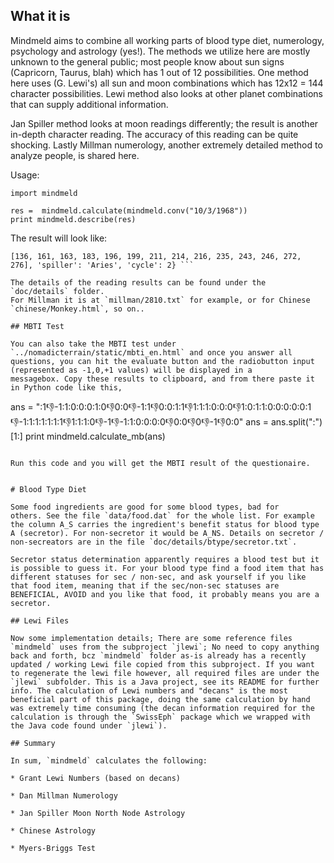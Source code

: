 ## What it is

Mindmeld aims to combine all working parts of blood type diet,
numerology, psychology and astrology (yes!). The methods we utilize
here are mostly unknown to the general public; most people know about
sun signs (Capricorn, Taurus, blah) which has 1 out of 12
possibilities. One method here uses (G. Lewi's) all sun and moon
combinations which has 12x12 = 144 character possibilities. Lewi
method also looks at other planet combinations that can supply
additional information.

Jan Spiller method looks at moon readings differently; the result is
another in-depth character reading. The accuracy of this reading can
be quite shocking. Lastly Millman numerology, another extremely
detailed method to analyze people, is shared here.

Usage:

```
import mindmeld

res =  mindmeld.calculate(mindmeld.conv("10/3/1968"))
print mindmeld.describe(res)
```

The result will look like:

``` {'millman': [28, 10, 2, 8, 1, 0], 'chinese': 'Monkey', 'lewi':
[136, 161, 163, 183, 196, 199, 211, 214, 216, 235, 243, 246, 272,
276], 'spiller': 'Aries', 'cycle': 2} ```

The details of the reading results can be found under the `doc/details` folder. 
For Millman it is at `millman/2810.txt` for example, or for Chinese
`chinese/Monkey.html`, so on..

## MBTI Test

You can also take the MBTI test under
`../nomadicterrain/static/mbti_en.html` and once you answer all
questions, you can hit the evaluate button and the radiobutton input
(represented as -1,0,+1 values) will be displayed in a
messagebox. Copy these results to clipboard, and from there paste it
in Python code like this,

```
ans = ":1:-1:-1:1:0:0:0:1:0:-1:0:0:-1:-1:1:-1:0:0:1:1:-1:1:1:1:0:0:0:-1:1:0:1:1:0:0:0:0:0:1:-1:-1:1:1:1:1:1:1:-1:1:1:1:0:-1:-1:-1:-1:1:0:0:0:0:-1:0:0:-1:0:-1:-1:-1:0:0"
ans = ans.split(":")[1:]
print mindmeld.calculate_mb(ans)
```

Run this code and you will get the MBTI result of the questionaire.


# Blood Type Diet

Some food ingredients are good for some blood types, bad for
others. See the file `data/food.dat` for the whole list. For example
the column A_S carries the ingredient's benefit status for blood type
A (secretor). For non-secretor it would be A_NS. Details on secretor /
non-secreators are in the file `doc/details/btype/secretor.txt`.

Secretor status determination apparently requires a blood test but it
is possible to guess it. For your blood type find a food item that has
different statuses for sec / non-sec, and ask yourself if you like
that food item, meaning that if the sec/non-sec statuses are
BENEFICIAL, AVOID and you like that food, it probably means you are a
secretor.

## Lewi Files

Now some implementation details; There are some reference files
`mindmeld` uses from the subproject `jlewi`; No need to copy anything
back and forth, bcz `mindmeld` folder as-is already has a recently
updated / working Lewi file copied from this subproject. If you want
to regenerate the lewi file however, all required files are under the
`jlewi` subfolder. This is a Java project, see its README for further
info. The calculation of Lewi numbers and "decans" is the most
beneficial part of this package, doing the same calculation by hand
was extremely time consuming (the decan information required for the
calculation is through the `SwissEph` package which we wrapped with
the Java code found under `jlewi`).

## Summary

In sum, `mindmeld` calculates the following:

* Grant Lewi Numbers (based on decans)

* Dan Millman Numerology

* Jan Spiller Moon North Node Astrology

* Chinese Astrology

* Myers-Briggs Test



